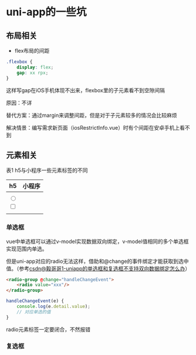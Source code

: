 # uni-app的一些坑

## 布局相关

* flex布局的间距

```css
.flexbox {
    display: flex;
    gap: xx rpx;
}
```

这样写gap在iOS手机体现不出来，flexbox里的子元素看不到空隙间隔

原因：不详

替代方案：通过margin来调整间距，但是对于子元素较多的情况会比较麻烦

解决情景：编写需求新页面（iosRestrictInfo.vue）时有个间距在安卓手机上看不到

## 元素相关

表1 h5与小程序一些元素标签的不同

| h5                      | 小程序       |
| ----------------------- | ------------ |
| <div>                   | <view>       |
| <input type="radio" >   | <radio />    |
| <input type="checkbox"> | <checkbox /> |
|                         |              |

### 单选框

vue中单选框可以通过v-model实现数据双向绑定，v-model值相同的多个单选框实现范围内单选。

但是uni-app对应的radio无法这样，借助<radio-group>和@change的事件绑定才能获取到选中值。（参考[csdn@毅哥哥1-uniapp的单选框和复选框不支持双向数据绑定怎么办](https://blog.csdn.net/a2900678151/article/details/114695139)）

```html
<radio-group @change="handleChangeEvent">
    <radio value="xxx"/>
</radio-group>
```

```javascript
handleChangeEvent(e) {
    console.log(e.detail.value);
    // 对应单选的值
}
```

radio元素标签一定要闭合，不然报错

### 复选框

